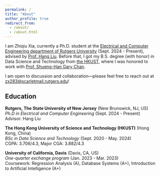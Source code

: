```yaml
---
permalink: /
title: "About"
author_profile: true
redirect_from: 
  - /about/
  - /about.html
---
```


I am Zhiqiu Xia, currently a Ph.D. student at the [Electrical and Computer Engineering department of Rutgers University](https://www.ece.rutgers.edu/) (Sept. 2024 - Present), advised by [Prof. Hang Liu](https://asherliu.github.io/). Before that, I got my B.S. degree (with honor) in Data Science and Technology from [the HKUST](https://hkust.edu.hk/), where I was honored to work with [Prof. Shueng-Han Gary Chan](https://www.cse.ust.hk/~gchan/).

I am open to discussion and collaboration—please feel free to reach out at zx283@scarletmail.rutgers.edu!

## Education

**Rutgers, The State University of New Jersey** (New Brunswick, NJ, US)  
*Ph.D in Electrical and Computer Engineering* (Sept. 2024 - Present)  
Advisor: Hang Liu

**The Hong Kong University of Science and Technology (HKUST)** (Hong Kong, China)  
*BSc in Data Science and Technology* (Sept. 2020 - May. 2024)  
CGPA: 3.706/4.3, Major CGA: 3.882/4.3

**University of California, Davis** (Davis, CA, US)  
*One-quarter exchange program* (Jan. 2023 - Mar. 2023)  
Coursework: Regression Analysis (A), Database Systems (A+), Introduction to Artificial Intelligence (A+)
